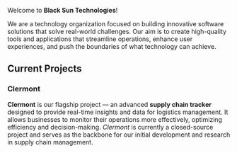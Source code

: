 Welcome to **Black Sun Technologies**!

We are a technology organization focused on building innovative software solutions that solve real-world challenges. Our aim is to create high-quality tools and applications that streamline operations, enhance user experiences, and push the boundaries of what technology can achieve.

## Current Projects

### Clermont

**Clermont** is our flagship project — an advanced **supply chain tracker** designed to provide real-time insights and data for logistics management. It allows businesses to monitor their operations more effectively, optimizing efficiency and decision-making. *Clermont* is currently a closed-source project and serves as the backbone for our initial development and research in supply chain management.
